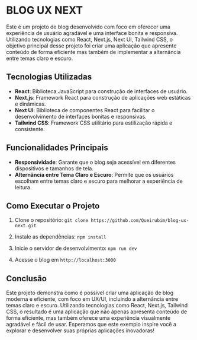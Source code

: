 # BLOG UX NEXT

Este é um projeto de blog desenvolvido com foco em oferecer uma experiência de usuário agradável e uma interface bonita e responsiva. Utilizando tecnologias como React, Next.js, Next UI, Tailwind CSS, o objetivo principal desse projeto foi criar uma aplicação que apresente conteúdo de forma eficiente mas também de  implementar a alternância entre temas claro e escuro.

## Tecnologias Utilizadas

-   **React**: Biblioteca JavaScript para construção de interfaces de usuário.
-   **Next.js**: Framework React para construção de aplicações web estáticas e dinâmicas.
-   **Next UI**: Biblioteca de componentes React para facilitar o desenvolvimento de interfaces bonitas e responsivas.
-   **Tailwind CSS**: Framework CSS utilitário para estilização rápida e consistente.

## Funcionalidades Principais

-   **Responsividade**: Garante que o blog seja acessível em diferentes dispositivos e tamanhos de tela.
-   **Alternância entre Tema Claro e Escuro**: Permite que os usuários escolham entre temas claro e escuro para melhorar a experiência de leitura.

## Como Executar o Projeto

1.  Clone o repositório: `git clone https://github.com/Queirubim/blog-ux-next.git`

2.  Instale as dependências:  `npm install`

3.  Inicie o servidor de desenvolvimento:  `npm run dev`

4.  Acesse o blog em `http://localhost:3000`


## Conclusão

Este projeto demonstra como é possível criar uma aplicação de blog moderna e eficiente, com foco em UX/UI, incluindo a alternância entre temas claro e escuro. Utilizando tecnologias como React, Next.js, Tailwind CSS, o resultado é uma aplicação que não apenas apresenta conteúdo de forma eficiente, mas também oferece uma experiência visualmente agradável e fácil de usar. Esperamos que este exemplo inspire você a explorar e desenvolver suas próprias aplicações inovadoras!

